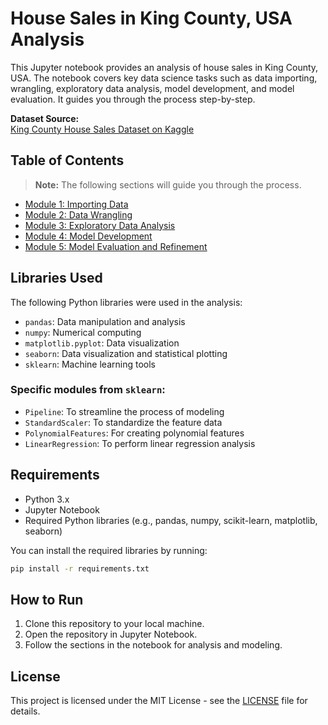 # House Sales in King County, USA Analysis

This Jupyter notebook provides an analysis of house sales in King County, USA. The notebook covers key data science tasks such as data importing, wrangling, exploratory data analysis, model development, and model evaluation. It guides you through the process step-by-step.

**Dataset Source:**  
[King County House Sales Dataset on Kaggle](https://www.kaggle.com/datasets/harlfoxem/housesalesprediction)

## Table of Contents

> **Note:** The following sections will guide you through the process.

- [Module 1: Importing Data](#module-1-importing-data-sets)
- [Module 2: Data Wrangling](#module-2-data-wrangling)
- [Module 3: Exploratory Data Analysis](#module-3-exploratory-data-analysis)
- [Module 4: Model Development](#module-4-model-development)
- [Module 5: Model Evaluation and Refinement](#module-5-model-evaluation-and-refinement)

## Libraries Used

The following Python libraries were used in the analysis:

- `pandas`: Data manipulation and analysis  
- `numpy`: Numerical computing  
- `matplotlib.pyplot`: Data visualization  
- `seaborn`: Data visualization and statistical plotting  
- `sklearn`: Machine learning tools

### Specific modules from `sklearn`:

- `Pipeline`: To streamline the process of modeling  
- `StandardScaler`: To standardize the feature data  
- `PolynomialFeatures`: For creating polynomial features  
- `LinearRegression`: To perform linear regression analysis

## Requirements

- Python 3.x  
- Jupyter Notebook  
- Required Python libraries (e.g., pandas, numpy, scikit-learn, matplotlib, seaborn)

You can install the required libraries by running:

```bash
pip install -r requirements.txt
```

## How to Run

1. Clone this repository to your local machine.
2. Open the repository in Jupyter Notebook.
3. Follow the sections in the notebook for analysis and modeling.

## License

This project is licensed under the MIT License - see the [LICENSE](LICENSE) file for details.
